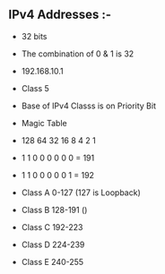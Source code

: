 ## IPv4 Addresses :-

- 32 bits 

- The combination of 0 & 1 is 32 

- 192.168.10.1

- Class  5 

- Base of IPv4 Classs is on Priority Bit

- Magic Table

- 128 64 32 16 8 4 2 1

-  1   1  0  0  0 0 0 0     = 191
-  1   1  0  0  0 0 0 1     = 192

- Class A       0-127   (127 is Loopback)
- Class B       128-191 ()
- Class C       192-223
- Class D       224-239
- Class E       240-255

